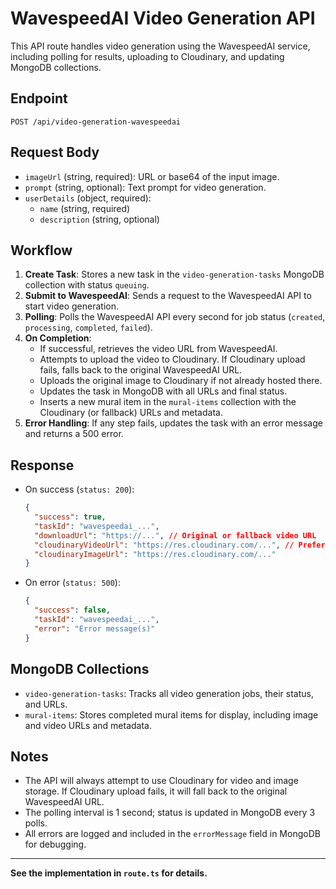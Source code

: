 # WavespeedAI Video Generation API

This API route handles video generation using the WavespeedAI service, including polling for results, uploading to Cloudinary, and updating MongoDB collections.

## Endpoint

`POST /api/video-generation-wavespeedai`

## Request Body
- `imageUrl` (string, required): URL or base64 of the input image.
- `prompt` (string, optional): Text prompt for video generation.
- `userDetails` (object, required):
  - `name` (string, required)
  - `description` (string, optional)

## Workflow
1. **Create Task**: Stores a new task in the `video-generation-tasks` MongoDB collection with status `queuing`.
2. **Submit to WavespeedAI**: Sends a request to the WavespeedAI API to start video generation.
3. **Polling**: Polls the WavespeedAI API every second for job status (`created`, `processing`, `completed`, `failed`).
4. **On Completion**:
   - If successful, retrieves the video URL from WavespeedAI.
   - Attempts to upload the video to Cloudinary. If Cloudinary upload fails, falls back to the original WavespeedAI URL.
   - Uploads the original image to Cloudinary if not already hosted there.
   - Updates the task in MongoDB with all URLs and final status.
   - Inserts a new mural item in the `mural-items` collection with the Cloudinary (or fallback) URLs and metadata.
5. **Error Handling**: If any step fails, updates the task with an error message and returns a 500 error.

## Response
- On success (`status: 200`):
  ```json
  {
    "success": true,
    "taskId": "wavespeedai_...",
    "downloadUrl": "https://...", // Original or fallback video URL
    "cloudinaryVideoUrl": "https://res.cloudinary.com/...", // Preferred
    "cloudinaryImageUrl": "https://res.cloudinary.com/..."
  }
  ```
- On error (`status: 500`):
  ```json
  {
    "success": false,
    "taskId": "wavespeedai_...",
    "error": "Error message(s)"
  }
  ```

## MongoDB Collections
- `video-generation-tasks`: Tracks all video generation jobs, their status, and URLs.
- `mural-items`: Stores completed mural items for display, including image and video URLs and metadata.

## Notes
- The API will always attempt to use Cloudinary for video and image storage. If Cloudinary upload fails, it will fall back to the original WavespeedAI URL.
- The polling interval is 1 second; status is updated in MongoDB every 3 polls.
- All errors are logged and included in the `errorMessage` field in MongoDB for debugging.

---

**See the implementation in `route.ts` for details.** 